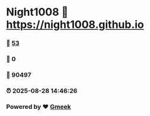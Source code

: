 # Night1008 :link: https://night1008.github.io 
### :page_facing_up: [53](https://night1008.github.io/tag.html) 
### :speech_balloon: 0 
### :hibiscus: 90497 
### :alarm_clock: 2025-08-28 14:46:26 
### Powered by :heart: [Gmeek](https://github.com/Meekdai/Gmeek)
